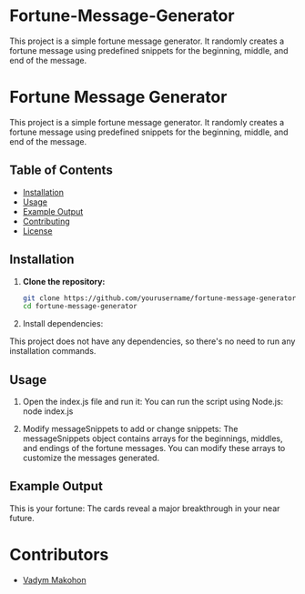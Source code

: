 # Fortune-Message-Generator

This project is a simple fortune message generator. It randomly creates a fortune message using predefined snippets for the beginning, middle, and end of the message.

# Fortune Message Generator

This project is a simple fortune message generator. It randomly creates a fortune message using predefined snippets for the beginning, middle, and end of the message.

## Table of Contents

- [Installation](#installation)
- [Usage](#usage)
- [Example Output](#example-output)
- [Contributing](#contributing)
- [License](#license)

## Installation

1. **Clone the repository:**

   ```bash
   git clone https://github.com/yourusername/fortune-message-generator.git
   cd fortune-message-generator
2. Install dependencies:

This project does not have any dependencies, so there's no need to run any installation commands.

## Usage

1. Open the index.js file and run it: You can run the script using Node.js: node index.js

2. Modify messageSnippets to add or change snippets: The messageSnippets object contains arrays for the beginnings, middles, and endings of the fortune messages. You can modify these arrays to customize the messages generated.

## Example Output

This is your fortune:
The cards reveal a major breakthrough in your near future.

# Contributors
- [Vadym Makohon](https://github.com/VadymMakohon)
